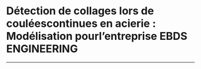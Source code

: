 # Détection de collages lors de couléescontinues en acierie : Modélisation pourl’entreprise EBDS ENGINEERING
___


